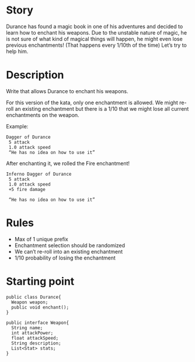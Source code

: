 # Story

Durance has found a magic book in one of his adventures and decided to learn how to enchant his weapons. Due to the unstable nature of magic, he is not sure of what kind of magical things will happen, he might even lose previous enchantments! (That happens every 1/10th of the time) Let’s try to help him.


# Description
Write <INSERT WORD HERE> that allows Durance to enchant his weapons.

For this version of the kata, only one enchantment is allowed. We might re-roll an existing enchantment but there is a 1/10 that we might lose all current enchantments on the weapon.

Example:

```
Dagger of Durance
 5 attack
 1.0 attack speed
 “He has no idea on how to use it”
```
After enchanting it, we rolled the Fire enchantment!

```
Inferno Dagger of Durance
 5 attack
 1.0 attack speed
 +5 fire damage
	
 “He has no idea on how to use it”
```

# Rules

- Max of 1 unique prefix
- Enchantment selection should be randomized
- We can’t re-roll into an existing enchantment
- 1/10 probability of losing the enchantment


# Starting point

```
public class Durance{
  Weapon weapon;
  public void enchant();
}

public interface Weapon{
  String name;
  int attackPower;
  float attackSpeed;
  String description;
  List<Stat> stats;
}
```
